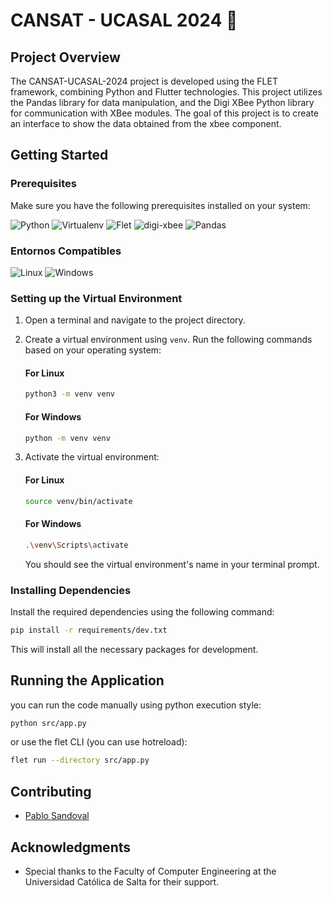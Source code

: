 # CANSAT - UCASAL 2024 🚀

## Project Overview

The CANSAT-UCASAL-2024 project is developed using the FLET framework, combining Python and Flutter technologies. This project utilizes the Pandas library for data manipulation, and the Digi XBee Python library for communication with XBee modules. The goal of this project is to create an interface to show the data obtained from the xbee component.

## Getting Started

### Prerequisites

Make sure you have the following prerequisites installed on your system:

![Python](https://img.shields.io/badge/Python-3.10.12-brightgreen.svg) ![Virtualenv](https://img.shields.io/badge/Virtualenv-20.25.0-brightgreen.svg)
 ![Flet](https://img.shields.io/badge/Flet-0.16.0-blue.svg) ![digi-xbee](https://img.shields.io/badge/DigiXbee-1.4.1-lightblue.svg) ![Pandas](https://img.shields.io/badge/pandas-2.1.4-gold.svg) 

### Entornos Compatibles
![Linux](https://img.shields.io/badge/Linux-compatible-green)
![Windows](https://img.shields.io/badge/Windows-compatible-green)

### Setting up the Virtual Environment

1. Open a terminal and navigate to the project directory.

2. Create a virtual environment using `venv`. Run the following commands based on your operating system:

   #### For Linux

   ```bash
   python3 -m venv venv
   ```

   #### For Windows

   ```bash
   python -m venv venv
   ```

3. Activate the virtual environment:

   #### For Linux

   ```bash
   source venv/bin/activate
   ```

   #### For Windows

   ```bash
   .\venv\Scripts\activate
   ```

   You should see the virtual environment's name in your terminal prompt.

### Installing Dependencies

Install the required dependencies using the following command:

```bash
pip install -r requirements/dev.txt
```

This will install all the necessary packages for development.

## Running the Application

you can run the code manually using python execution style:
```bash
python src/app.py
```
or use the flet CLI (you can use hotreload):
```bash
flet run --directory src/app.py
```

## Contributing

- [Pablo Sandoval](https://github.com/SPablo2191)

## Acknowledgments

- Special thanks to the Faculty of Computer Engineering at the Universidad Católica de Salta for their support.
